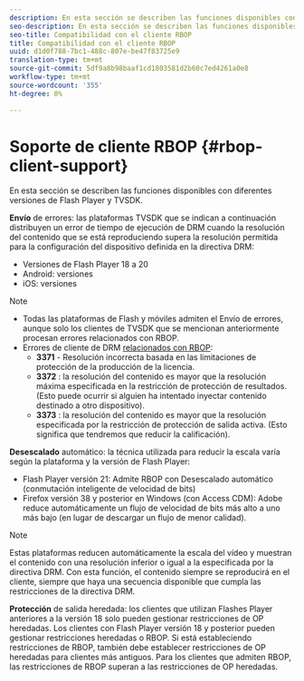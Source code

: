 ```yaml
---
description: En esta sección se describen las funciones disponibles con diferentes versiones de Flash Player y TVSDK.
seo-description: En esta sección se describen las funciones disponibles con diferentes versiones de Flash Player y TVSDK.
seo-title: Compatibilidad con el cliente RBOP
title: Compatibilidad con el cliente RBOP
uuid: d1d0f788-7bc1-488c-807e-be47f83725e9
translation-type: tm+mt
source-git-commit: 5df9a8b98baaf1cd1803581d2b60c7ed4261a0e8
workflow-type: tm+mt
source-wordcount: '355'
ht-degree: 0%

---
```



# Soporte de cliente RBOP {#rbop-client-support}

En esta sección se describen las funciones disponibles con diferentes versiones de Flash Player y TVSDK.

**Envío**  de errores: las plataformas TVSDK que se indican a continuación distribuyen un error de tiempo de ejecución de DRM cuando la resolución del contenido que se está reproduciendo supera la resolución permitida para la configuración del dispositivo definida en la directiva DRM:

* Versiones de Flash Player 18 a 20
* Android: versiones
* iOS: versiones

>[!NOTE]
>
>* Todas las plataformas de Flash y móviles admiten el Envío de errores, aunque solo los clientes de TVSDK que se mencionan anteriormente procesan errores relacionados con RBOP.
>* Errores de cliente de DRM [relacionados con RBOP](https://help.adobe.com/en_US/primetime/drm/index.html#reference-DRM_Client_Error_Messages):
   >    * **3371** - Resolución incorrecta basada en las limitaciones de protección de la producción de la licencia.
   >    * **3372** : la resolución del contenido es mayor que la resolución máxima especificada en la restricción de protección de resultados. (Esto puede ocurrir si alguien ha intentado inyectar contenido destinado a otro dispositivo).
   >    * **3373** : la resolución del contenido es mayor que la resolución especificada por la restricción de protección de salida activa. (Esto significa que tendremos que reducir la calificación).

>



**Desescalado**  automático: la técnica utilizada para reducir la escala varía según la plataforma y la versión de Flash Player:

* Flash Player versión 21: Admite RBOP con Desescalado automático (conmutación inteligente de velocidad de bits)
* Firefox versión 38 y posterior en Windows (con Access CDM): Adobe reduce automáticamente un flujo de velocidad de bits más alto a uno más bajo (en lugar de descargar un flujo de menor calidad).

>[!NOTE]
>
>Estas plataformas reducen automáticamente la escala del vídeo y muestran el contenido con una resolución inferior o igual a la especificada por la directiva DRM. Con esta función, el contenido siempre se reproducirá en el cliente, siempre que haya una secuencia disponible que cumpla las restricciones de la directiva DRM.

**Protección**  de salida heredada: los clientes que utilizan Flashes Player anteriores a la versión 18 solo pueden gestionar restricciones de OP heredadas. Los clientes con Flash Player versión 18 y posterior pueden gestionar restricciones heredadas o RBOP. Si está estableciendo restricciones de RBOP, también debe establecer restricciones de OP heredadas para clientes más antiguos. Para los clientes que admiten RBOP, las restricciones de RBOP superan a las restricciones de OP heredadas.

